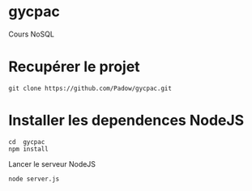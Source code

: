 # gycpac
Cours NoSQL

Recupérer le projet
===================
```
git clone https://github.com/Padow/gycpac.git
```
Installer les dependences NodeJS
================================
```
cd  gycpac
npm install
```

Lancer le serveur NodeJS
```
node server.js
```
